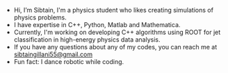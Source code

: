 - Hi, I’m Sibtain, I'm a physics student who likes creating simulations of physics problems.
- I have expertise in C++, Python, Matlab and Mathematica.
- Currently, I'm working on developing C++ algorithms using ROOT for jet classification in high-energy physics data analysis.
- If you have any questions about any of my codes, you can reach me at sibtaingillani55@gmail.com
- Fun fact: I dance robotic while coding.

<!---
SsibtainAli/SsibtainAli is a ✨ special ✨ repository because its `README.md` (this file) appears on your GitHub profile.
You can click the Preview link to take a look at your changes.
--->
